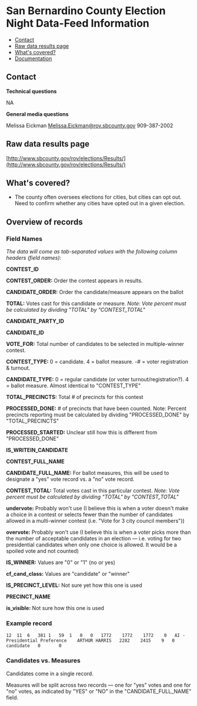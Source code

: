 San Bernardino County Election Night Data-Feed Information
==================================================================

* [Contact](#contact)
* [Raw data results page](#raw-data-results-page)
* [What's covered?](#whats-covered)
* [Documentation](#documentation)

Contact
-------

**Technical questions**

NA

**General media questions**

Melissa Eickman
[Melissa.Eickman@rov.sbcounty.gov](mailto:Melissa.Eickman@rov.sbcounty.gov)
909-387-2002

Raw data results page
---------------------

[http://www.sbcounty.gov/rov/elections/Results/](http://www.sbcounty.gov/rov/elections/Results/)

What's covered?
---------------

* The county often oversees elections for cities, but cities can opt out. Need to confirm whether any cities have opted out in a given election.

Overview of records
-------------------

### Field Names

*The data will come as tab-separated values with the following column headers (field names):*

__CONTEST_ID__

__CONTEST_ORDER:__ Order the contest appears in results.

__CANDIDATE_ORDER:__ Order the candidate/measure appears on the ballot

__TOTAL:__ Votes cast for this candidate or measure. _Note: Vote percent must be calculated by dividing "TOTAL" by "CONTEST_TOTAL"_

__CANDIDATE_PARTY_ID__

__CANDIDATE_ID__

__VOTE_FOR:__ Total number of candidates to be selected in multiple-winner contest.

__CONTEST_TYPE:__ 0 = candidate. 4 = ballot measure. -# = voter registration & turnout.

__CANDIDATE_TYPE:__ 0 = regular candidate (or voter turnout/registration?). 4 = ballot measure. Almost identical to "CONTEST_TYPE"

__TOTAL_PRECINCTS:__ Total # of precincts for this contest

__PROCESSED_DONE:__ # of precincts that have been counted. Note: Percent precincts reporting must be calculated by dividing "PROCESSED_DONE" by "TOTAL_PRECINCTS"

__PROCESSED_STARTED:__ Unclear still how this is different from "PROCESSED_DONE"

__IS_WRITEIN_CANDIDATE__

__CONTEST_FULL_NAME__

__CANDIDATE_FULL_NAME:__ For ballot measures, this will be used to designate a "yes" vote record vs. a "no" vote record.

__CONTEST_TOTAL:__ Total votes cast in this particular contest. _Note: Vote percent must be calculated by dividing "TOTAL" by "CONTEST_TOTAL"_

__undervote:__ Probably won't use (I believe this is when a voter doesn't make a choice in a contest or selects fewer than the number of candidates allowed in a multi-winner contest (i.e. "Vote for 3 city council members"))

__overvote:__ Probably won't use (I believe this is when a voter picks more than the number of acceptable candidates in an election — i.e. voting for two presidential candidates when only one choice is allowed. It would be a spoiled vote and not counted)

__IS_WINNER:__ Values are "0" or "1" (no or yes)

__cf_cand_class:__ Values are "candidate" or "winner"

__IS_PRECINCT_LEVEL:__ Not sure yet how this one is used

__PRECINCT_NAME__

__is_visible:__ Not sure how this one is used

### Example record

```
12	11	6	381	1	59	1	0	0	1772	1772	1772	0	AI - Presidential Preference	ARTHUR HARRIS	2282	2415	9	0	candidate	0		0
```

### Candidates vs. Measures

Candidates come in a single record.

Measures will be split across two records — one for "yes" votes and one for "no" votes, as indicated by "YES" or "NO" in the "CANDIDATE_FULL_NAME" field.